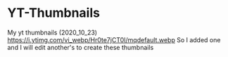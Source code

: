 # YT-Thumbnails
My yt thumbnails (2020_10_23)
https://i.ytimg.com/vi_webp/Hr0te7jCT0I/mqdefault.webp
So I added one and I will edit another's to create these thumbnails
